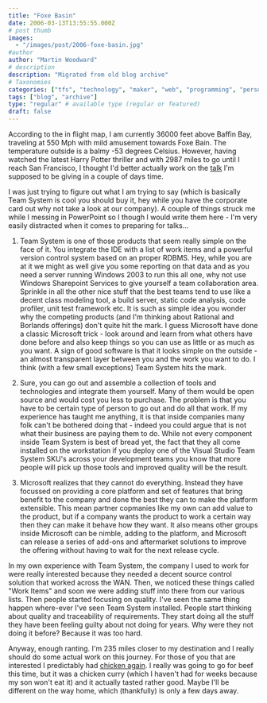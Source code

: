 ```yaml
---
title: "Foxe Basin"
date: 2006-03-13T13:55:55.000Z
# post thumb
images:
  - "/images/post/2006-foxe-basin.jpg"
#author
author: "Martin Woodward"
# description
description: "Migrated from old blog archive"
# Taxonomies
categories: ["tfs", "technology", "maker", "web", "programming", "personal"]
tags: ["blog", "archive"]
type: "regular" # available type (regular or featured)
draft: false
---
```

According to the in flight map, I am currently 36000 feet above Baffin Bay, traveling at 550 Mph with mild amusement towards Foxe Bain. The temperature outside is a balmy -53 degrees Celsius. However, having watched the latest Harry Potter thriller and with 2987 miles to go until I reach San Francisco, I thought I'd better actually work on the [talk](http://www.woodwardweb.com/vsts/000193.html) I'm supposed to be giving in a couple of days time.

I was just trying to figure out what I am trying to say (which is basically Team System is cool you should buy it, hey while you have the corporate card out why not take a look at our company).  A couple of things struck me while I messing in PowerPoint so I though I would write them here - I'm very easily distracted when it comes to preparing for talks...

1)  Team System is one of those products that seem really simple on the face of it.  You integrate the IDE with a list of work items and a powerful version control system based on an proper RDBMS.  Hey, while you are at it we might as well give you some reporting on that data and as you need a server running Windows 2003 to run this all one, why not use Windows Sharepoint Services to give yourself a team collaboration area.  Sprinkle in all the other nice stuff that the best teams tend to use like a decent class modeling tool, a build server, static code analysis, code profiler, unit test framework etc.  It is such as simple idea you wonder why the competing products (and I'm thinking about Rational and Borlands offerings) don't quite hit the mark.  I guess Microsoft have done a classic Microsoft trick - look around and learn from what others have done before and also keep things so you can use as little or as much as you want.  A sign of good software is that it looks simple on the outside - an almost transparent layer between you and the work you want to do.  I think (with a few small exceptions) Team System hits the mark.

2) Sure, you can go out and assemble a collection of tools and technologies and integrate them yourself.  Many of them would be open source and would cost you less to purchase.  The problem is that you have to be certain type of person to go out and do all that work.  If my experience has taught me anything, it is that inside companies many folk can't be bothered doing that - indeed you could argue that is not what their business are paying them to do.  While not every component inside Team System is best of bread yet, the fact that they all come installed on the workstation if you deploy one of the Visual Studio Team System SKU's across your development teams you know that more people will pick up those tools and improved quality will be the result.

3)  Microsoft realizes that they cannot do everything.  Instead they have focussed on providing a core platform and set of features that bring benefit to the company and done the best they can to make the platform extensible.  This mean partner copmanies like my own can add value to the product, but if a company wants the product to work a certain way then they can make it behave how they want. It also means other groups inside Microsoft can be nimble, adding to the platform, and Microsoft can release a series of add-ons and aftermarket solutions to improve the offering without having to wait for the next release cycle.

In my own experience with Team System, the company I used to work for were really interested because they needed a decent source control solution that worked across the WAN.  Then, we noticed these things called "Work Items" and soon we were adding stuff into there from our various lists.  Then people started focusing on quality.  I've seen the same thing happen where-ever I've seen Team System installed.  People start thinking about quality and traceability of requirements.  They start doing all the stuff they have been feeling guilty about not doing for years.  Why were they not doing it before? Because it was too hard.

Anyway, enough ranting.  I'm 235 miles closer to my destination and I really should do some actual work on this journey.  For those of you that are interested I predictably had [chicken again](http://www.woodwardweb.com/personal/000171.html).  I really was going to go for beef this time, but it was a chicken curry (which I haven't had for weeks because my son won't eat it) and it actually tasted rather good.  Maybe I'll be different on the way home, which (thankfully) is only a few days away.